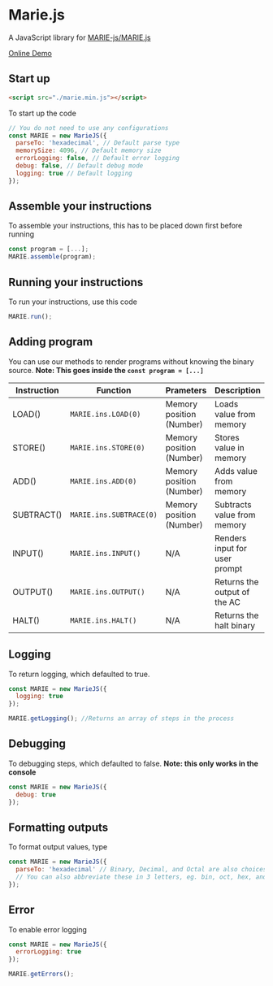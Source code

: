 # Marie.js
A JavaScript library for [MARIE-js/MARIE.js](https://github.com/MARIE-js/MARIE.js)

[Online Demo](https://jsfiddle.net/53ybrk9g/)


## Start up
```html
<script src="./marie.min.js"></script>
```
To start up the code
```js
// You do not need to use any configurations
const MARIE = new MarieJS({
  parseTo: 'hexadecimal', // Default parse type
  memorySize: 4096, // Default memory size
  errorLogging: false, // Default error logging
  debug: false, // Default debug mode
  logging: true // Default logging
});
```

## Assemble your instructions
To assemble your instructions, this has to be placed down first before running
```js
const program = [...];
MARIE.assemble(program);
```
## Running your instructions
To run your instructions, use this code
```js
MARIE.run();
```
## Adding program
You can use our methods to render programs without knowing the binary source. **Note: This goes inside the `const program = [...]`**

| Instruction | Function | Prameters | Description |
| ----------- | -------- | --------- | ----------- |
| LOAD()     | `MARIE.ins.LOAD(0)` | Memory position (Number) | Loads value from memory |
| STORE()     | `MARIE.ins.STORE(0)` | Memory position (Number) | Stores value in memory |
| ADD()     | `MARIE.ins.ADD(0)` | Memory position (Number) | Adds value from memory |
| SUBTRACT()     | `MARIE.ins.SUBTRACE(0)` | Memory position (Number) | Subtracts value from memory |
| INPUT()     | `MARIE.ins.INPUT()` | N/A | Renders input for user prompt |
| OUTPUT()     | `MARIE.ins.OUTPUT()` | N/A | Returns the output of the AC|
| HALT()     | `MARIE.ins.HALT()` | N/A | Returns the halt binary |

## Logging
To return logging, which defaulted to true.

```js
const MARIE = new MarieJS({
  logging: true
});

MARIE.getLogging(); //Returns an array of steps in the process
```

## Debugging
To debugging steps, which defaulted to false. **Note: this only works in the console**

```js
const MARIE = new MarieJS({
  debug: true
});
```

## Formatting outputs
To format output values, type
```js
const MARIE = new MarieJS({
  parseTo: 'hexadecimal' // Binary, Decimal, and Octal are also choices.
  // You can also abbreviate these in 3 letters, eg. bin, oct, hex, and dec
});
```

## Error
To enable error logging

```js
const MARIE = new MarieJS({
  errorLogging: true
});

MARIE.getErrors();
```




